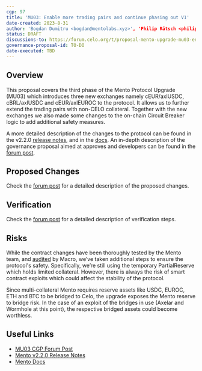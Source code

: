 ```yaml
---
cgp: 97
title: 'MU03: Enable more trading pairs and continue phasing out V1'
date-created: 2023-8-31
author: 'Bogdan Dumitru <bogdan@mentolabs.xyz>', 'Philip Rätsch <philip@mentolabs.xyz>'
status: DRAFT
discussions-to: https://forum.celo.org/t/proposal-mento-upgrade-mu03-enable-more-trading-pairs-and-continue-phasing-out-v1/6462
governance-proposal-id: TO-DO
date-executed: TBD
---
```


## Overview

This proposal covers the third phase of the Mento Protocol Upgrade (MU03) which introduces three new exchanges namely cEUR/axlUSDC, cBRL/axlUSDC and cEUR/axlEUROC to the protocol. It allows us to further extend the trading pairs with non-CELO collateral. Together with the new exchanges we also made some changes to the on-chain Circuit Breaker logic to add additional safety measures.

A more detailed description of the changes to the protocol can be found in the v2.2.0 [release notes](https://github.com/mento-protocol/mento-core/releases/tag/v2.2.0), and in the [docs](https://docs.mento.org). An in-depth description of the governance proposal aimed at approves and developers can be found in the [forum post](TODO).

## Proposed Changes

Check the [forum post](https://forum.celo.org/t/proposal-mento-upgrade-mu03-enable-more-trading-pairs-and-continue-phasing-out-v1/6462) for a detailed description of the proposed changes.

## Verification

Check the [forum post](https://forum.celo.org/t/proposal-mento-upgrade-mu03-enable-more-trading-pairs-and-continue-phasing-out-v1/6462) for a detailed description of verification steps.

## Risks

While the contract changes have been thoroughly tested by the Mento team, and [audited](https://0xmacro.com/library/audits/mento-1) by Macro, we’ve taken additional steps to ensure the protocol's safety. Specifically, we’re still using the temporary PartialReserve which holds limited collateral. However, there is always the risk of smart contract exploits which could affect the stability of the protocol.

Since multi-collateral Mento requires reserve assets like USDC, EUROC, ETH and BTC to be bridged to Celo, the upgrade exposes the Mento reserve to bridge risk. In the case of an exploit of the bridges in use (Axelar and Wormhole at this point), the respective bridged assets could become worthless.

## Useful Links

- [MU03 CGP Forum Post](https://forum.celo.org/t/proposal-mento-upgrade-mu03-enable-more-trading-pairs-and-continue-phasing-out-v1/6462)
- [Mento v2.2.0 Release Notes](https://github.com/mento-protocol/mento-core/releases/tag/v2.2.0)
- [Mento Docs](https://docs.mento.org)

